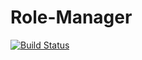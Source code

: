 # Role-Manager

[![Build Status](https://travis-ci.org/devcareer/Role-Manager.svg?branch=develop)](https://travis-ci.org/devcareer/Role-Manager)
